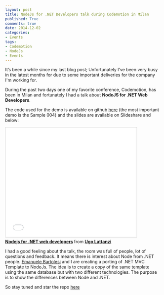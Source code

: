 ```yaml
---
layout: post
title: NodeJs for .NET Developers talk during Codemotion in Milan
published: True
comments: true
date: 2014-12-02
categories:
- Events
tags:
- Codemotion
- NodeJs
- Events
---
```


It’s been a while since my last blog post; Unfortunately I’ve been very busy in the latest months for due to some important deliveries for the company I'm working for.

During the past two days one of my favorite conference, Codemotion, has been in Milan and fortunately I had a talk about **NodeJS for .NET Web Developers**.

The code used for the demo is available on github [here](https://github.com/imperugo/Codemotion---Milan-2014) (the most important demo is the Sample 004) and the slides are available on Slideshare and below:

<iframe src="//www.slideshare.net/slideshow/embed_code/42176713" width="425" height="355" frameborder="0" marginwidth="0" marginheight="0" scrolling="no" style="border:1px solid #CCC; border-width:1px; margin-bottom:5px; max-width: 100%;" allowfullscreen> </iframe> <div style="margin-bottom:5px"> <strong> <a href="//www.slideshare.net/imperugo/nodejs-for-net-web-developers" title="Nodejs for .NET web developers" target="_blank">Nodejs for .NET web developers</a> </strong> from <strong><a href="//www.slideshare.net/imperugo" target="_blank">Ugo Lattanzi</a></strong> </div>

I had a good feeling about the talk, the room was full of people, lot of questions and feedback.
It means there is interest about Node from .NET people.
[Emanuele Bartolesi](http://www.emanuelebartolesi.com/) and I are creating a porting of .NET MVC Template to NodeJs. The idea is to create a copy of the same template using the same database but with two different technologies. The purpose is to show the differences between Node and .NET.

So stay tuned and star the repo [here](https://github.com/imperugo/NodeJs-for-.Net-Developers)